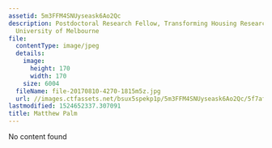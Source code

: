 ```yaml
---
assetid: 5m3FFM4SNUyseask6Ao2Qc
description: Postdoctoral Research Fellow, Transforming Housing Research Network,
  University of Melbourne
file:
  contentType: image/jpeg
  details:
    image:
      height: 170
      width: 170
    size: 6004
  fileName: file-20170810-4270-1815m5z.jpg
  url: //images.ctfassets.net/bsux5spekp1p/5m3FFM4SNUyseask6Ao2Qc/5f7af2848f3a12a454e824c925655d8a/file-20170810-4270-1815m5z.jpg
lastmodified: 1524652337.307091
title: Matthew Palm
---
```

No content found